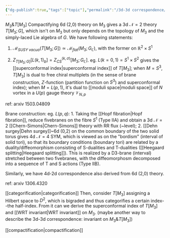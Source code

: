 ```yaml
---
{"dg-publish":true,"tags":["topic"],"permalink":"/3d-3d correspondence/","dgPassFrontmatter":true,"created":"2025-02-10T18:12:09.515+01:00","updated":"2025-03-16T13:43:06.991+01:00"}
---
```


$M_3 \& T[M_3]$
Compactifying 6d (2,0) theory on $M_{3}$ gives a 3d $\mathscr{N}=2$ theory $T[M_{3};G]$, which isn't on $M_{3}$ but only depends on the topology of $M_3$ and the simply-laced Lie algebra of $G$. We have following statements:
1. $\mathscr{M}_{SUSY \; vacua}(T[M_3;G])\simeq \mathscr{M}_{flat}(M_{3};G_{\mathbb{C}})$, with the former on $\mathbb{R}^2\times S^1$

2. $Z_{T[M_3;G]}[L(k,1)_{b}]=Z_{CS}^{(k,\sigma)}[M_3;G_{\mathbb{C}}]$.
    eg. $L(k=0,1)=S^1\times S^2$ gives the [[superconformal index\|superconformal index]] of $T[M_3]$; when $M=S^3$, $T[M_3]$ is dual to free chiral multiplets (in the sense of brane construction, $Z$-function (partition function on $S^3$) and superconformal index); when $M=L(p,1)$, it's dual to [[moduli space\|moduli space]] of $N$ vortex in a $U(p)$ gauge theory $\mathscr{V}_{N,p}$
 
ref: arxiv 1503.04809

Brane construction:
eg. $L(p,q)$: 1. Taking the [[Hopf fibration\|Hopf fibration]], reduce fivebranes on the fibre $S^1$ (Type IIA) and obtain a 3d $\mathscr{N}=2$  [[Chern-Simons\|Chern-Simons]] theory with RR flux (~level); 2. [[Dehn surgey\|Dehn surgey]]~6d (0,2) on the common boundary of the two solid torus gives 4d $\mathscr{N}=4$ SYM, which is viewed as on the "bordism" (interval of solid tori), so that its boundary conditions (boundary tori) are related by a duality/diffeomorphism consisting of S-dualities and T-dualities ([[Heegaard splitting\|Heegaard splitting]]). This is realized by a D3-brane (interval) stretched between two fivebranes, with the diffeomorphosm decomposed into a sequence of T and S actions (Type IIB).

Similarly, we have 4d-2d correspondence also derived from 6d (2,0) theory.

ref: arxiv 1306.4320

[[categorification\|categorification]]
Then, consider $T[M_{3}]$ assigning a Hilbert space to $D^{2}$, which is bigraded and thus categorifies a certain index--the half-index. From it can we derive the superconformal index of $T[M_{3}]$ and [[WRT invariant\|WRT invariant]] on $M_{3}$. (maybe another way to describe the 3d-3d correspondence: invariant on $M_3 \& T[M_3]$)

[[compactification\|compactification]]